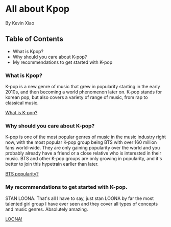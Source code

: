 <html>

<body>

<h1>All about Kpop</h1>
<head>By Kevin Xiao </head>

<h2>Table of Contents</h2>

<ul>
  <li>What is Kpop?</li>
  <li>Why should you care about K-pop?</li>
  <li>My recommendations to get started with K-pop</li>
</ul>  

<h3> What is Kpop? </h3>

<p> K-pop is a new genre of music that grew in popularity starting in the early 2010s, and then becoming a world phenomenon later on.
K-pop stands for korean pop, but also covers a variety of range of music, from rap to classical music. </p>

<a href="https://en.wikipedia.org/wiki/K-pop">What is K-pop?</a>

<h3> Why should you care about K-pop? </h3>
<p> K-pop is one of the most popular genres of music in the music industry right now, with the most popular K-pop group being BTS with over
160 million fans world-wide. They are only gaining popularity over the world and you probably already have a friend or a close relative who is
interested in their music. BTS and other K-pop groups are only growing in popularity, and it's better to join this hypetrain earlier than later.</p>

<a href="https://blogrope.com/entertainment/10-reasons-why-bts-is-so-popular-in-the-united-states/#:~:text=10%20Reasons%20Why%20BTS%20is%20So%20Popular%20in,Highly%20talented%20band%20members.%20...%20More%20items...%20">BTS popularity?</a>

<h3> My recommendations to get started with K-pop. </h3>

STAN LOONA. That's all I have to say, just stan LOONA by far the most talented girl group I have ever seen and they cover all types of concepts 
and music genres. Absolutely amazing.</p>

<a href="https://kprofiles.com/loona-members-profile/"> LOONA!</a>

</body>
</html>
